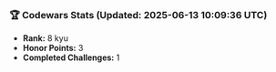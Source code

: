 ### 🏆 Codewars Stats (Updated: 2025-06-13 10:09:36 UTC)

- **Rank:** 8 kyu
- **Honor Points:** 3
- **Completed Challenges:** 1
